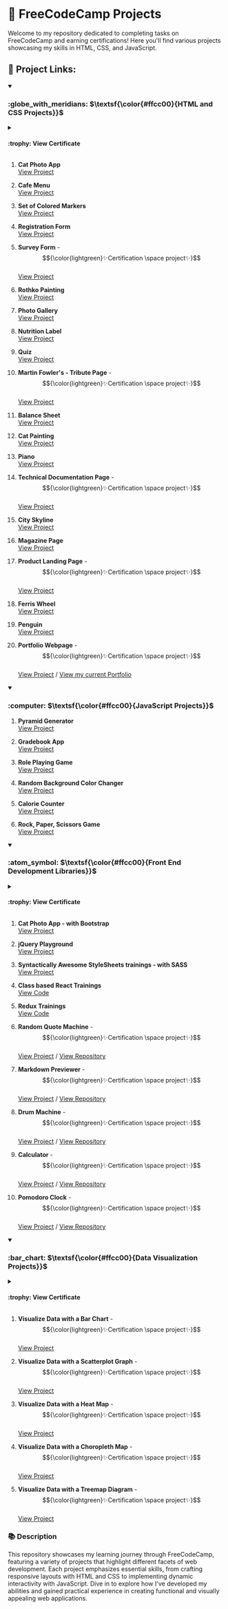 # :tada: FreeCodeCamp Projects

Welcome to my repository dedicated to completing tasks on FreeCodeCamp and earning certifications! Here you'll find various projects showcasing my skills in HTML, CSS, and JavaScript.

## :link: Project Links:


<!-- HTML & CSS -->
<details open>
<summary>
   <h3>:globe_with_meridians: $\textsf{\color{#ffcc00}{HTML and CSS Projects}}$</h3>
</summary>

<details>
   <summary>
      <h4>:trophy: View Certificate</h3>
   </summary>
   
   ![Responsive Web Design Certificate](assets/certificates/Responsive-Web-Design/Responsive-Web-Design.png)  
   ### 📥 Download the Responsive Web Design Certificate - [Click here to download](assets/certificates/Responsive-Web-Design/Responsive-Web-Design.pdf)
   <br/>
</details>
   
1. **Cat Photo App** <br/>
   [View Project](https://kaningleb.github.io/FreeCodeCamp-Certification/01-Responsive-Web-Design/Part-1/01-Cat-Photo-App)

2. **Cafe Menu** <br/>
   [View Project](https://kaningleb.github.io/FreeCodeCamp-Certification/01-Responsive-Web-Design/Part-1/02-Cafe-Menu)

3. **Set of Colored Markers** <br/>
   [View Project](https://kaningleb.github.io/FreeCodeCamp-Certification/01-Responsive-Web-Design/Part-1/03-Set-of-Colored-Markers)

4. **Registration Form** <br/>
   [View Project](https://kaningleb.github.io/FreeCodeCamp-Certification/01-Responsive-Web-Design/Part-1/04-Registration-Form)

5. **Survey Form** - $${\color{lightgreen}✨Certification \space project✨}$$ <br/>
   [View Project](https://kaningleb.github.io/FreeCodeCamp-Certification/01-Responsive-Web-Design/Part-1/05-Survey-form-Certification-Project/) 

6. **Rothko Painting** <br/>
   [View Project](https://kaningleb.github.io/FreeCodeCamp-Certification/01-Responsive-Web-Design/Part-2/01-Rothko-Painting/)

7. **Photo Gallery** <br/>
   [View Project](https://kaningleb.github.io/FreeCodeCamp-Certification/01-Responsive-Web-Design/Part-2/02-Photo-Gallery/)
   
8. **Nutrition Label** <br/>
   [View Project](https://kaningleb.github.io/FreeCodeCamp-Certification/01-Responsive-Web-Design/Part-2/03-Nutrition-Label/)

9. **Quiz** <br/>
   [View Project](https://kaningleb.github.io/FreeCodeCamp-Certification/01-Responsive-Web-Design/Part-2/04-Quiz/)

10. **Martin Fowler's - Tribute Page** - $${\color{lightgreen}✨Certification \space project✨}$$ <br/>
   [View Project](https://kaningleb.github.io/FreeCodeCamp-Certification/01-Responsive-Web-Design/Part-2/05-Tribute-Page/)

11. **Balance Sheet** <br/>
   [View Project](https://kaningleb.github.io/FreeCodeCamp-Certification/01-Responsive-Web-Design/Part-3/01-Balance-Sheet/)

12. **Cat Painting** <br/>
   [View Project](https://kaningleb.github.io/FreeCodeCamp-Certification/01-Responsive-Web-Design/Part-3/02-Cat-Painting/)

13. **Piano** <br/>
   [View Project](https://kaningleb.github.io/FreeCodeCamp-Certification/01-Responsive-Web-Design/Part-3/03-Piano/)

14. **Technical Documentation Page** - $${\color{lightgreen}✨Certification \space project✨}$$ <br/>
   [View Project](https://kaningleb.github.io/FreeCodeCamp-Certification/01-Responsive-Web-Design/Part-3/04-Technical-Documentation-Page/)

15. **City Skyline** <br/>
   [View Project](https://kaningleb.github.io/FreeCodeCamp-Certification/01-Responsive-Web-Design/Part-4/01-City-Skyline/)

16. **Magazine Page** <br/>
   [View Project](https://kaningleb.github.io/FreeCodeCamp-Certification/01-Responsive-Web-Design/Part-4/02-Magazine-Page/)

17. **Product Landing Page** - $${\color{lightgreen}✨Certification \space project✨}$$ <br/>
   [View Project](https://kaningleb.github.io/FreeCodeCamp-Certification/01-Responsive-Web-Design/Part-4/03-Product-Landing-Page/)

18. **Ferris Wheel** <br/>
   [View Project](https://kaningleb.github.io/FreeCodeCamp-Certification/01-Responsive-Web-Design/Part-5/01-Ferris-Wheel/)

19. **Penguin** <br/>
   [View Project](https://kaningleb.github.io/FreeCodeCamp-Certification/01-Responsive-Web-Design/Part-5/02-Penguin/)

20. **Portfolio Webpage** - $${\color{lightgreen}✨Certification \space project✨}$$ <br/>
   [View Project](https://kaningleb.github.io/FreeCodeCamp-Certification/01-Responsive-Web-Design/Part-5/03-Portfolio-Webpage/) / [View my current Portfolio](https://super-portfolio-tau.vercel.app/#/) 

</details>


<!-- JavaScript -->
<details open>
<summary>
   <h3>:computer: $\textsf{\color{#ffcc00}{JavaScript Projects}}$</h3>
</summary>

1. **Pyramid Generator** <br/>
   [View Project](https://kaningleb.github.io/FreeCodeCamp-Certification/02-JavaScript-Algorithms-and-Data-Structures/Part-1/01-Building-a-Pyramid-Generator)

2. **Gradebook App** <br/>
   [View Project](https://kaningleb.github.io/FreeCodeCamp-Certification/02-JavaScript-Algorithms-and-Data-Structures/Part-1/02-Building-a-Gradebook-App)

3. **Role Playing Game** <br/>
   [View Project](https://kaningleb.github.io/FreeCodeCamp-Certification/02-JavaScript-Algorithms-and-Data-Structures/Part-1/03-Role-Playing-Game)

4. **Random Background Color Changer** <br/>
   [View Project](https://kaningleb.github.io/FreeCodeCamp-Certification/02-JavaScript-Algorithms-and-Data-Structures/Part-1/04-Random-Background-Color-Changer)

5. **Calorie Counter** <br/>
   [View Project](https://kaningleb.github.io/FreeCodeCamp-Certification/02-JavaScript-Algorithms-and-Data-Structures/Part-1/05-Calorie-Counter)

6. **Rock, Paper, Scissors Game** <br/>
   [View Project](https://kaningleb.github.io/FreeCodeCamp-Certification/02-JavaScript-Algorithms-and-Data-Structures/Part-1/06-Building-a-Rock-Paper-Scissors-Game)
   
</details>


<!-- Front End Development Libraries -->
<details open>
<summary>
   <h3>:atom_symbol: $\textsf{\color{#ffcc00}{Front End Development Libraries}}$</h3>
</summary>

<details>
   <summary>
      <h4>:trophy: View Certificate</h3>
   </summary>
   
   ![Front End Development Libraries Certificate](assets/certificates/Front-End-Development-Libraries/Front-End-Development-Libraries.png)  
   ### 📥 Download the Front End Development Libraries Certificate - [Click here to download](assets/certificates/Front-End-Development-Libraries/Front-End-Development-Libraries.pdf)
   <br/>
</details>

1. **Cat Photo App - with Bootstrap** <br/>
   [View Project](https://kaningleb.github.io/FreeCodeCamp-Certification/03-Front-End-Development-Libraries/01-Bootstrap/01-CatPhotoApp)

2. **jQuery Playground** <br/>
   [View Project](https://kaningleb.github.io/FreeCodeCamp-Certification/03-Front-End-Development-Libraries/02-jQuery/01-jQuery-Playground)

3. **Syntactically Awesome StyleSheets trainings - with SASS** <br/>
   [View Project](https://kaningleb.github.io/FreeCodeCamp-Certification/03-Front-End-Development-Libraries/03-SASS/SASS-Trainings)

4. **Class based React Trainings** <br/>
   [View Code](https://github.com/KaninGleb/FreeCodeCamp-Certification/tree/main/03-Front-End-Development-Libraries/04-Class-based-React-and-Redux/src/Class-based-React-Trainings)

5. **Redux Trainings** <br/>
   [View Code](https://github.com/KaninGleb/FreeCodeCamp-Certification/tree/main/03-Front-End-Development-Libraries/04-Class-based-React-and-Redux/src/Redux-Trainings)

6. **Random Quote Machine** - $${\color{lightgreen}✨Certification \space project✨}$$ <br/>
   [View Project](https://random-quote-machine-lovat-mu.vercel.app/) / [View Repository](https://github.com/KaninGleb/Random-Quote-Machine)

7. **Markdown Previewer** - $${\color{lightgreen}✨Certification \space project✨}$$ <br/>
   [View Project](https://markdown-previewer-ebon-tau.vercel.app/) / [View Repository](https://github.com/KaninGleb/Markdown-Previewer)

8. **Drum Machine** - $${\color{lightgreen}✨Certification \space project✨}$$ <br/>
   [View Project](https://drum-machine-flax-three.vercel.app/) / [View Repository](https://github.com/KaninGleb/Drum-Machine)

9. **Calculator** - $${\color{lightgreen}✨Certification \space project✨}$$ <br/>
   [View Project](https://calculator-on-react-five.vercel.app/) / [View Repository](https://github.com/KaninGleb/Calculator-on-React)

10. **Pomodoro Clock** - $${\color{lightgreen}✨Certification \space project✨}$$ <br/>
   [View Project](https://25-plus-5-clock-chi.vercel.app/) / [View Repository](https://github.com/KaninGleb/Pomodoro-Clock)
   
</details>


<!-- Data Visualization -->
<details open>
<summary>
   <h3>:bar_chart: $\textsf{\color{#ffcc00}{Data Visualization Projects}}$</h3>
</summary>
   
<details>
   <summary>
      <h4>:trophy: View Certificate</h3>
   </summary>
   
   ![Visualization Certificate](assets/certificates/Data-Visualization/Data-Visualization.png)  
   ### 📥 Download the Data Visualization Certificate - [Click here to download](assets/certificates/Data-Visualization/Data-Visualization.pdf)
   <br/>
</details>
   
1. **Visualize Data with a Bar Chart** - $${\color{lightgreen}✨Certification \space project✨}$$ <br/>
   [View Project](https://kaningleb.github.io/FreeCodeCamp-Certification/04-Data-Visualization-Projects/01-Visualize-Data-with-a-Bar-Chart)

2. **Visualize Data with a Scatterplot Graph** - $${\color{lightgreen}✨Certification \space project✨}$$ <br/>
   [View Project](https://kaningleb.github.io/FreeCodeCamp-Certification/04-Data-Visualization-Projects/02-Visualize-Data-with-a-Scatterplot-Graph)

3. **Visualize Data with a Heat Map** - $${\color{lightgreen}✨Certification \space project✨}$$ <br/>
   [View Project](https://kaningleb.github.io/FreeCodeCamp-Certification/04-Data-Visualization-Projects/03-Visualize-Data-with-a-Heat-Map)

4. **Visualize Data with a Choropleth Map** - $${\color{lightgreen}✨Certification \space project✨}$$ <br/>
   [View Project](https://kaningleb.github.io/FreeCodeCamp-Certification/04-Data-Visualization-Projects/04-Visualize-Data-with-a-Choropleth-Map)

5. **Visualize Data with a Treemap Diagram** - $${\color{lightgreen}✨Certification \space project✨}$$ <br/>
   [View Project](https://kaningleb.github.io/FreeCodeCamp-Certification/04-Data-Visualization-Projects/05-Visualize-Data-with-a-Treemap-Diagram)
   
</details>


<!-- Description -->
### :books: Description
This repository showcases my learning journey through FreeCodeCamp, featuring a variety of projects that highlight different facets of web development. Each project emphasizes essential skills, from crafting responsive layouts with HTML and CSS to implementing dynamic interactivity with JavaScript. Dive in to explore how I've developed my abilities and gained practical experience in creating functional and visually appealing web applications.


<!-- <h3>:globe_with_meridians: $\textsf{\color{#ffcc00}{Example}}$</h3> -->
<!-- **Example** - $${\color{lightgreen}✨Example \space Example✨}$$ <br/> -->

<!-- Colors: -->
<!-- #ffcc00 -->
<!-- lightgreen -->










<!-- HTML & CSS -->
<!-- 
<details open>
<summary>
   <h3>:globe_with_meridians: HTML and CSS Projects</h3>
</summary>
   
1. **Cat Photo App** <br/>
   [View Project](https://kaningleb.github.io/FreeCodeCamp-Certification/01-Responsive-Web-Design/Part-1/01-Cat-Photo-App)

2. **Cafe Menu** <br/>
   [View Project](https://kaningleb.github.io/FreeCodeCamp-Certification/01-Responsive-Web-Design/Part-1/02-Cafe-Menu)

3. **Set of Colored Markers** <br/>
   [View Project](https://kaningleb.github.io/FreeCodeCamp-Certification/01-Responsive-Web-Design/Part-1/03-Set-of-Colored-Markers)

4. **Registration Form** <br/>
   [View Project](https://kaningleb.github.io/FreeCodeCamp-Certification/01-Responsive-Web-Design/Part-1/04-Registration-Form)

5. **Survey Form** - $${✨Certification \space project✨}$$ <br/>
   [View Project](https://kaningleb.github.io/FreeCodeCamp-Certification/01-Responsive-Web-Design/Part-1/05-Survey-form-Certification-Project/) 

6. **Rothko Painting** <br/>
   [View Project](https://kaningleb.github.io/FreeCodeCamp-Certification/01-Responsive-Web-Design/Part-2/01-Rothko-Painting/)

7. **Photo Gallery** <br/>
   [View Project](https://kaningleb.github.io/FreeCodeCamp-Certification/01-Responsive-Web-Design/Part-2/02-Photo-Gallery/)
   
8. **Nutrition Label** <br/>
   [View Project](https://kaningleb.github.io/FreeCodeCamp-Certification/01-Responsive-Web-Design/Part-2/03-Nutrition-Label/)

9. **Quiz** <br/>
   [View Project](https://kaningleb.github.io/FreeCodeCamp-Certification/01-Responsive-Web-Design/Part-2/04-Quiz/)

</details>
-->


<!-- JavaScript -->
<!-- 
<details open>
<summary>
   <h3>:computer: JavaScript Projects</h3>
</summary>

1. **Pyramid Generator** <br/>
   [View Project](https://kaningleb.github.io/FreeCodeCamp-Certification/02-JavaScript-Algorithms-and-Data-Structures/Part-1/01-Building-a-Pyramid-Generator)

2. **Gradebook App** <br/>
   [View Project](https://kaningleb.github.io/FreeCodeCamp-Certification/02-JavaScript-Algorithms-and-Data-Structures/Part-1/02-Building-a-Gradebook-App)

4. **Random Background Color Changer** <br/>
   [View Project](https://kaningleb.github.io/FreeCodeCamp-Certification/02-JavaScript-Algorithms-and-Data-Structures/Part-1/04-Debugging-by-Building-a-Random-Background-Color-Changer)

6. **Rock, Paper, Scissors Game** <br/>
   [View Project](https://kaningleb.github.io/FreeCodeCamp-Certification/02-JavaScript-Algorithms-and-Data-Structures/Part-1/06-Building-a-Rock-Paper-Scissors-Game)
   
</details>
-->


<!-- Front End Development Libraries -->
<!--
<details open>
<summary>
   <h3>:atom_symbol: Front End Development Libraries</h3>
</summary>

1. **Cat Photo App - with Bootstrap** <br/>
   [View Project](https://kaningleb.github.io/FreeCodeCamp-Certification/03-Front-End-Development-Libraries/01-Bootstrap/01-CatPhotoApp)

2. **jQuery Playground** <br/>
   [View Project](https://kaningleb.github.io/FreeCodeCamp-Certification/03-Front-End-Development-Libraries/02-jQuery/01-jQuery-Playground)

3. **Syntactically Awesome StyleSheets trainings - with SASS** <br/>
   [View Project](https://kaningleb.github.io/FreeCodeCamp-Certification/03-Front-End-Development-Libraries/03-SASS/SASS-Trainings)

4. **Class based React Trainings** <br/>
   [View Code](https://github.com/KaninGleb/FreeCodeCamp-Certification/tree/main/03-Front-End-Development-Libraries/04-Class-based-React-and-Redux/src/Class-based-React-Trainings)

5. **Redux Trainings** <br/>
   [View Code](https://github.com/KaninGleb/FreeCodeCamp-Certification/tree/main/03-Front-End-Development-Libraries/04-Class-based-React-and-Redux/src/Redux-Trainings)

6. **Random Quote Machine** - $${✨Certification \space project✨}$$ <br/>
   [View Project](https://random-quote-machine-lovat-mu.vercel.app/) / [View Repository](https://github.com/KaninGleb/Random-Quote-Machine)

7. **Markdown Previewer** - $${✨Certification \space project✨}$$ <br/>
   [View Project](https://markdown-previewer-ebon-tau.vercel.app/) / [View Repository](https://github.com/KaninGleb/Markdown-Previewer)

8. **Drum Machine** - $${✨Certification \space project✨}$$ <br/>
   [View Project](https://drum-machine-flax-three.vercel.app/) / [View Repository](https://github.com/KaninGleb/Drum-Machine)

9. **Calculator** - $${✨Certification \space project✨}$$ <br/>
   [View Project](https://calculator-on-react-five.vercel.app/) / [View Repository](https://github.com/KaninGleb/Calculator-on-React)

10. **Pomodoro Clock** - $${✨Certification \space project✨}$$ <br/>
   [View Project](https://25-plus-5-clock-chi.vercel.app/) / [View Repository](https://github.com/KaninGleb/Pomodoro-Clock)
   
</details>
-->


<!-- Data Visualization -->
<!--
<details open>
<summary>
   <h3>:bar_chart: Data Visualization Projects</h3>
</summary>
   
<details>
   <summary>
      <h4>:trophy: View Certificate</h3>
   </summary>
   
   ![Visualization Certificate](./assets/certificates/Data-Visualization/Data-Visualization.png)  
   ### 📥 Download the Visualization Certificate - [Click here to download](./assets/certificates/Data-Visualization/Data-Visualization.pdf)
   <br/>
</details>
   
1. **Visualize Data with a Bar Chart** - $${✨Certification \space project✨}$$ <br/>
   [View Project](https://kaningleb.github.io/FreeCodeCamp-Certification/04-Data-Visualization-Projects/01-Visualize-Data-with-a-Bar-Chart)

2. **Visualize Data with a Scatterplot Graph** - $${✨Certification \space project✨}$$ <br/>
   [View Project](https://kaningleb.github.io/FreeCodeCamp-Certification/04-Data-Visualization-Projects/02-Visualize-Data-with-a-Scatterplot-Graph)

3. **Visualize Data with a Heat Map** - $${✨Certification \space project✨}$$ <br/>
   [View Project](https://kaningleb.github.io/FreeCodeCamp-Certification/04-Data-Visualization-Projects/03-Visualize-Data-with-a-Heat-Map)

4. **Visualize Data with a Choropleth Map** - $${✨Certification \space project✨}$$ <br/>
   [View Project](https://kaningleb.github.io/FreeCodeCamp-Certification/04-Data-Visualization-Projects/04-Visualize-Data-with-a-Choropleth-Map)

5. **Visualize Data with a Treemap Diagram** - $${✨Certification \space project✨}$$ <br/>
   [View Project](https://kaningleb.github.io/FreeCodeCamp-Certification/04-Data-Visualization-Projects/05-Visualize-Data-with-a-Treemap-Diagram)
   
</details>
-->
